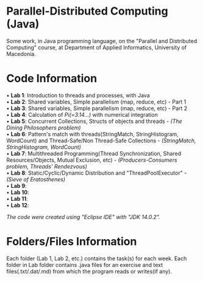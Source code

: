# Parallel-Distributed Computing (Java)

Some work, in Java programming language, on the "Parallel and Distributed Computing" course, at Department of Applied Informatics, University of Macedonia.

# Code Information

• **Lab 1**: Introduction to threads and processes, with Java                                                                                             
• **Lab 2**: Shared variables, Simple parallelism (map, reduce, etc) - Part 1                                                                             
• **Lab 3**: Shared variables, Simple parallelism (map, reduce, etc) - Part 2                                                                            
• **Lab 4**: Calculation of *Pi(=3.14...)* with numerical integration                                                                                     
• **Lab 5**: Concurrent Collections, Structs of objects and threads - *(The Dining Philosophers problem)*                                                        
• **Lab 6**: Pattern's match with threads(StringMatch, StringHistogram, WordCount) and Thread-Safe/Non Thread-Safe Collections - *(StringMatch, StringHistogram, WordCount)*                                     
• **Lab 7**: Multithreaded Programming(Thread Synchronization, Shared Resources/Objects, Mutual Exclusion, etc) - *(Producers-Consumers problem, Threads' Rendezvous)*                                                               
• **Lab 8**: Static/Cyclic/Dynamic Distribution and "ThreadPoolExecutor" - *(Sieve of Eratosthenes)*                                                                                                                                                                                                               
• **Lab 9**:                                                                                                                                              
• **Lab 10**:                                                                                                                                             
• **Lab 11**:                                                                                                                                            
• **Lab 12**:                                                                                                                                                

*The code were created using "Eclipse IDE" with "JDK 14.0.2".*

# Folders/Files Information

Each folder (Lab 1, Lab 2, etc.) contains the task(s) for each week.
Each folder in Lab folder contains .java files for an exercise and text files(.txt/.dat/.md) from which the program reads or writes(if any).
